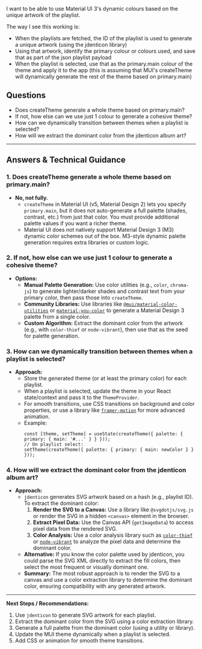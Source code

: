 I want to be able to use Material UI 3's dynamic colours based on the unique artwork of the playlist.

The way I see this working is:

- When the playlists are fetched, the ID of the playlist is used to generate a unique artwork (using the jdenticon library)
- Using that artwork, identify the primary colour or colours used, and save that as part of the json playlist payload
- When the playlist is selected, use that as the primary.main colour of the theme and apply it to the app (this is assuming that MUI's createTheme will dynamically generate the rest of the theme based on primary.main)

## Questions

- Does createTheme generate a whole theme based on primary.main?
- If not, how else can we use just 1 colour to generate a cohesive theme?
- How can we dynamically transition between themes when a playlist is selected?
- How will we extract the dominant color from the jdenticon album art?

---

## Answers & Technical Guidance

### 1. Does createTheme generate a whole theme based on primary.main?

- **No, not fully.**
  - `createTheme` in Material UI (v5, Material Design 2) lets you specify `primary.main`, but it does not auto-generate a full palette (shades, contrast, etc.) from just that color. You must provide additional palette values if you want a richer theme.
  - Material UI does not natively support Material Design 3 (M3) dynamic color schemes out of the box. M3-style dynamic palette generation requires extra libraries or custom logic.

### 2. If not, how else can we use just 1 colour to generate a cohesive theme?

- **Options:**
  - **Manual Palette Generation:** Use color utilities (e.g., `color`, `chroma-js`) to generate lighter/darker shades and contrast text from your primary color, then pass those into `createTheme`.
  - **Community Libraries:** Use libraries like [`@mui/material-color-utilities`](https://github.com/material-foundation/material-color-utilities) or [`material-you-color`](https://www.npmjs.com/package/material-you-color) to generate a Material Design 3 palette from a single color.
  - **Custom Algorithm:** Extract the dominant color from the artwork (e.g., with `color-thief` or `node-vibrant`), then use that as the seed for palette generation.

### 3. How can we dynamically transition between themes when a playlist is selected?

- **Approach:**
  - Store the generated theme (or at least the primary color) for each playlist.
  - When a playlist is selected, update the theme in your React state/context and pass it to the `ThemeProvider`.
  - For smooth transitions, use CSS transitions on background and color properties, or use a library like [`framer-motion`](https://www.framer.com/motion/) for more advanced animation.
  - Example:
    ```tsx
    const [theme, setTheme] = useState(createTheme({ palette: { primary: { main: '#...' } } }));
    // On playlist select:
    setTheme(createTheme({ palette: { primary: { main: newColor } } }));
    ```

### 4. How will we extract the dominant color from the jdenticon album art?

- **Approach:**
  - `jdenticon` generates SVG artwork based on a hash (e.g., playlist ID). To extract the dominant color:
    1. **Render the SVG to a Canvas:** Use a library like `@svgdotjs/svg.js` or render the SVG in a hidden `<canvas>` element in the browser.
    2. **Extract Pixel Data:** Use the Canvas API (`getImageData`) to access pixel data from the rendered SVG.
    3. **Color Analysis:** Use a color analysis library such as [`color-thief`](https://lokeshdhakar.com/projects/color-thief/) or [`node-vibrant`](https://github.com/Vibrant-Colors/node-vibrant) to analyze the pixel data and determine the dominant color.
  - **Alternative:** If you know the color palette used by jdenticon, you could parse the SVG XML directly to extract the fill colors, then select the most frequent or visually dominant one.
  - **Summary:** The most robust approach is to render the SVG to a canvas and use a color extraction library to determine the dominant color, ensuring compatibility with any generated artwork.

---

**Next Steps / Recommendations:**

1. Use `jdenticon` to generate SVG artwork for each playlist.
2. Extract the dominant color from the SVG using a color extraction library.
3. Generate a full palette from the dominant color (using a utility or library).
4. Update the MUI theme dynamically when a playlist is selected.
5. Add CSS or animation for smooth theme transitions.
